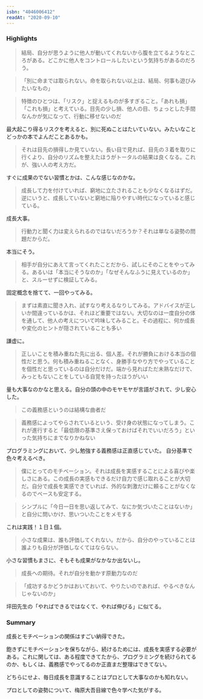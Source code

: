 ```yaml
---
isbn: "4046006412"
readAt: "2020-09-10"
---
```


### Highlights

> 結局、自分が思うように他人が動いてくれないから腹を立てるようなところがある。どこかに他人をコントロールしたいという気持ちがあるのだろう。

> 「別に命までは取られない。命を取られない以上は、結局、何事も遊びみたいなもの」

> 特徴のひとつは、「リスク」と捉えるものが多すぎること。「あれも損」「これも損」と考えている。目先の少し損、他人の目、ちょっとした手間なんかが気になって、行動に移せないのだ

最大起こり得るリスクを考えると、別に死ぬことはたいていない。みたいなことどっかの本でよんだことあるかも。

> それは目先の損得しか見ていない。長い目で見れば、目先の３着を取りに行くより、自分のリズムを整えたほうがトータルの結果は良くなる。これが、強い人の考え方だ。

すぐに成果のでない習慣とかは、こんな感じなのかな。

> 成長して力を付けていれば、窮地に立たされることも少なくなるはずだ。逆にいうと、成長していないと窮地に陥りやすい時代になっていると感じている。

成長大事。

> 行動力と聞く力は変えられるのではないだろうか？それは単なる姿勢の問題だからだ。

本当にそう。

> 相手が自分にあえて言ってくれたことだから、試しにそのことをやってみる。あるいは「本当にそうなのか」「なぜそんなふうに見えているのか」と、スルーせずに検証してみる。

固定概念を捨てて、一回やってみる。

> まずは素直に聞き入れ、試すなり考えるなりしてみる。アドバイスが正しいか間違っているかは、それほど重要ではない。大切なのは一度自分の体を通して、他人の考えについて吟味してみること。その過程に、何か成長や変化のヒントが隠されていることも多い

謙虚に。

> 正しいことを積み重ねた先に出る、個人差。それが勝負における本当の個性だと思う。何も積み重ねることなく、身勝手なやり方でやっていることを個性だと思っているのは自分だけだ。端から見ればただ未熟なだけで、みっともないことをしている自覚を持ったほうがいい

量も大事なのかなと思える。自分の頭の中のモヤモヤが言語がされて、少し安心した。

> この義務感というのは結構な曲者だ

> 義務感によってやらされているという、受け身の状態になってしまう。これが進行すると「最低限の基準さえ保っておけばそれでいいだろう」といった気持ちにまでなりかねない

プログラミングにおいて、少し勉強する義務感は正直感じていた。
自分基準で色々考えるべき。

> 僕にとってのモチベーション。それは成長を実感することによる喜びや楽しさにある。この成長の実感もできるだけ自力で感じ取れることが大切だ。自分で成長を実感できていれば、外的な刺激だけに頼ることがなくなるのでペースも安定する。

> シンプルに「今日一日を思い返してみて、なにか気づいたことはないか」と自分に問いかけ、思いついたことをメモする

これは実践！１日１個。

> 小さな成果は、誰も評価してくれない。だから、自分のやっていることは誰よりも自分が評価しなくてはならない。

小さな習慣もまさに、そもそも成果がなかなか出ないし。

> 成長への期待。それが自分を動かす原動力なのだ

> 「成功するかどうかはおいておいて、やりたいのであれば、やるべきなんじゃないのか」

坪田先生の「やればできるではなくて、やれば伸びる」に似てる。

### Summary

成長とモチベーションの関係はすごい納得できた。

飽きずにモチベーションを保ちながら、続けるためには、成長を実感する必要がある。これに関しては、ある程度できてたから、プログラミングを続けられてるのか、もしくは、義務感でやってるのか正直まだ整理はできてない。

どちらにせよ、毎日成長を意識することはプロとして大事なのかも知れない。

プロとしての姿勢について、梅原大吾目線で色々学べた気がする。
